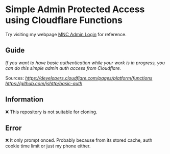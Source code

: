 # Simple Admin Protected Access using Cloudflare Functions

Try visiting my webpage <a href="https://www.mncostatus.com">MNC Admin Login</a> for reference. 

## Guide
*If you want to have basic authentication while your work is in progress, you can do this simple admin auth access from Cloudflare.*

Sources: 
*https://developers.cloudflare.com/pages/platform/functions*
*https://github.com/jshttp/basic-auth*

## Information
❌️ This repository is not suitable for cloning.

## Error
❌️ It only prompt onced. Probably because from its stored cache, auth cookie time limit or just my phone either.
